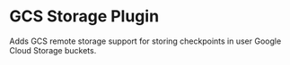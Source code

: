 # GCS Storage Plugin

Adds GCS remote storage support for storing checkpoints in user Google Cloud Storage buckets.
